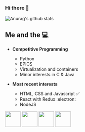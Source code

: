 ### Hi there 👋

<!--
**mauriziomontis/mauriziomontis** is a ✨ _special_ ✨ repository because its `README.md` (this file) appears on your GitHub profile.

Here are some ideas to get you started:

- 🔭 I’m currently working on ...
- 🌱 I’m currently learning ...
- 👯 I’m looking to collaborate on ...
- 🤔 I’m looking for help with ...
- 💬 Ask me about ...
- 📫 How to reach me: ...
- 😄 Pronouns: ...
- ⚡ Fun fact: ...
![Top Langs](https://github-readme-stats.vercel.app/api/top-langs/?username=mauriziomontis)](https://github.com/mauriziomontis/github-readme-stats)
-->

![Anurag's github stats](https://github-readme-stats.vercel.app/api?username=mauriziomontis)
  

 

## Me and the :computer: 
- **Competitive Programming**
	- Python 
	- EPICS
 	- Virtualization and containers
  	- Minor interests in C & Java

- **Most recent interests**
	- HTML, CSS and Javascript :white_check_mark:
	- React with Redux :electron:
	- NodeJS  


<code><a href="https://www.python.org/" target="_blank"><img height="50" src="https://www.vectorlogo.zone/logos/python/python-ar21.svg"></a></code>
<code><a href="https://www.linux.org/" target="_blank"><img height="50" src="https://www.vectorlogo.zone/logos/linux/linux-ar21.svg"></a></code>
<code><a href="https://reactjs.org/" target="_blank"><img height="50" src="https://www.vectorlogo.zone/logos/reactjs/reactjs-ar21.svg"></a></code>
<code><a href="https://www.docker.com/" target="_blank"><img height="50" src="https://www.vectorlogo.zone/logos/docker/docker-official.svg"></a></code>

<br/>
<br/>


